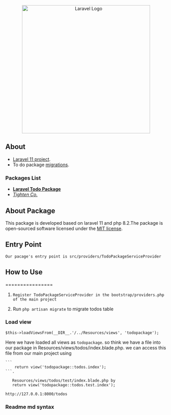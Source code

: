 <p align="center"><a href="https://laravel.com" target="_blank"><img src="https://raw.githubusercontent.com/laravel/art/master/logo-lockup/5%20SVG/2%20CMYK/1%20Full%20Color/laravel-logolockup-cmyk-red.svg" width="400" alt="Laravel Logo"></a></p>



## About 
- [Laravel 11 project](https://laravel.com/docs/routing).
- To do package [migrations](https://laravel.com/docs/migrations).


### Packages List

- **[Laravel Todo Package](https://vehikl.com/)**
- *[Tighten Co.](https://tighten.co)*

## About Package

This package is developed based on laravel 11 and php 8.2.The package is open-sourced software licensed under the [MIT license](https://opensource.org/licenses/MIT).

## Entry Point

```Our pacage's entry point is src/providers/TodoPackageServiceProvider```


## How to Use
================
1. ```Register TodoPackageServiceProvider in the bootstrap/providers.php of the main project```

2. Run ```php artisan migrate``` to migrate todos table


<!--  -->
### Load view
<!-- load route from main package -->
```$this->loadViewsFrom(__DIR__.'/../Resources/views', 'todopackage');```

Here we have loaded all views as ```todopackage```. so think we have a file 
into our package in Resources/views/todos/index.blade.php. we can access this file from our main project using

    ```
        return view('todopackage::todos.index');
    ```.

 ```
    Resources/views/todos/test/index.blade.php by 
    return view('todopackage::todos.test.index');
   ```


<!-- Rout to Test -->
``` http://127.0.0.1:8000/todos ```


### Readme md syntax

